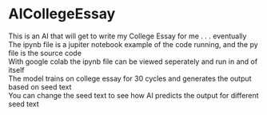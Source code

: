 # AICollegeEssay
This is an AI that will get to write my College Essay for me . . . eventually
<br>
The ipynb file is a jupiter notebook example of the code running, and the py file is the source code
<br>
With google colab the ipynb file can be viewed seperately and run in and of itself
<br>
The model trains on college essay for 30 cycles and  generates the output based on seed text
<br>
You can change the seed text to see how AI predicts the output for different seed text
